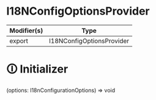 # I18NConfigOptionsProvider

| Modifier(s)                            | Type                     |
|----------------------------------------|--------------------------|
| export | I18NConfigOptionsProvider |

# &#128712; Initializer

(options: I18nConfigurationOptions) => void
